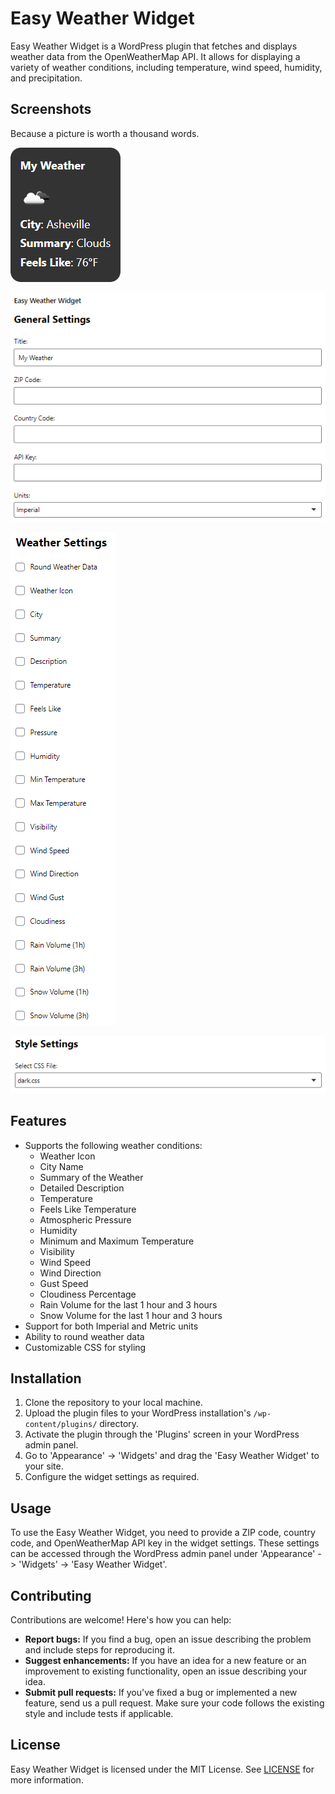 # Easy Weather Widget

Easy Weather Widget is a WordPress plugin that fetches and displays weather data from the OpenWeatherMap API. It allows for displaying a variety of weather conditions, including temperature, wind speed, humidity, and precipitation.

## Screenshots

Because a picture is worth a thousand words.

![Widget](/screenshots/widget.png)

![General Settings](/screenshots/general-settings.png)

![Weather Settings](/screenshots/weather-settings.png)

![Style Settings](/screenshots/style-settings.png)

## Features

- Supports the following weather conditions:
  - Weather Icon
  - City Name
  - Summary of the Weather
  - Detailed Description
  - Temperature
  - Feels Like Temperature
  - Atmospheric Pressure
  - Humidity
  - Minimum and Maximum Temperature
  - Visibility
  - Wind Speed
  - Wind Direction
  - Gust Speed
  - Cloudiness Percentage
  - Rain Volume for the last 1 hour and 3 hours
  - Snow Volume for the last 1 hour and 3 hours
- Support for both Imperial and Metric units
- Ability to round weather data
- Customizable CSS for styling

## Installation

1. Clone the repository to your local machine.
2. Upload the plugin files to your WordPress installation's `/wp-content/plugins/` directory.
3. Activate the plugin through the 'Plugins' screen in your WordPress admin panel.
4. Go to 'Appearance' -> 'Widgets' and drag the 'Easy Weather Widget' to your site.
5. Configure the widget settings as required.

## Usage

To use the Easy Weather Widget, you need to provide a ZIP code, country code, and OpenWeatherMap API key in the widget settings. These settings can be accessed through the WordPress admin panel under 'Appearance' -> 'Widgets' -> 'Easy Weather Widget'.

## Contributing

Contributions are welcome! Here's how you can help:

- **Report bugs:** If you find a bug, open an issue describing the problem and include steps for reproducing it.
- **Suggest enhancements:** If you have an idea for a new feature or an improvement to existing functionality, open an issue describing your idea.
- **Submit pull requests:** If you've fixed a bug or implemented a new feature, send us a pull request. Make sure your code follows the existing style and include tests if applicable.

## License

Easy Weather Widget is licensed under the MIT License. See [LICENSE](LICENSE) for more information.
